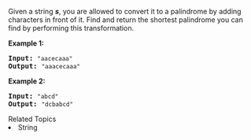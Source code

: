<p>Given a string <em><b>s</b></em>, you are allowed to convert it to a palindrome by adding characters in front of it. Find and return the shortest palindrome you can find by performing this transformation.</p>

<p><strong>Example 1:</strong></p>

<pre>
<strong>Input: </strong><code>&quot;aacecaaa&quot;</code>
<strong>Output:</strong> <code>&quot;aaacecaaa&quot;</code>
</pre>

<p><strong>Example 2:</strong></p>

<pre>
<strong>Input: </strong><code>&quot;abcd&quot;</code>
<strong>Output:</strong> <code>&quot;dcbabcd&quot;</code></pre><div><div>Related Topics</div><div><li>String</li></div></div>